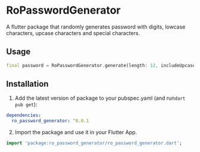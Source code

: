 <!--
This README describes the package. If you publish this package to pub.dev,
this README's contents appear on the landing page for your package.

For information about how to write a good package README, see the guide for
[writing package pages](https://dart.dev/guides/libraries/writing-package-pages).

For general information about developing packages, see the Dart guide for
[creating packages](https://dart.dev/guides/libraries/create-library-packages)
and the Flutter guide for
[developing packages and plugins](https://flutter.dev/developing-packages).
-->


# RoPasswordGenerator

A flutter package that randomly generates password with digits, lowcase characters, upcase characters and special characters.


## Usage

```dart
final password = RoPasswordGenerator.generate(length: 12, includeUpcaseChars: true, excludeSimiliarChars: false);
```

## Installation 

1. Add the latest version of package to your pubspec.yaml (and run`dart pub get`):
```yaml
dependencies:
  ro_password_generator: ^0.0.1
```
2. Import the package and use it in your Flutter App.
```dart
import 'package:ro_password_generator/ro_password_generator.dart';
```

